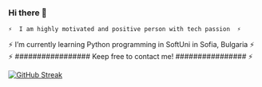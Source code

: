 ### Hi there 👋

    ⚡  I am highly motivated and positive person with tech passion  ⚡ 
⚡  I’m currently learning Python programming in SoftUni in Sofia, Bulgaria  ⚡ 
    ⚡  ################# Keep free to contact me! ################  ⚡ 

[![GitHub Streak](https://streak-stats.demolab.com?user=zabethye&theme=python-dark)](https://git.io/streak-stats)
